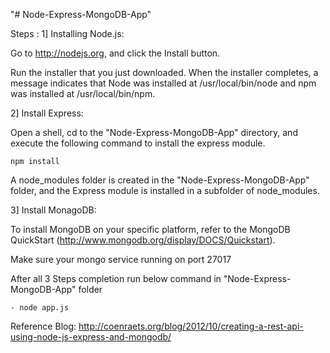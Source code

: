 "# Node-Express-MongoDB-App" 

Steps :
1] Installing Node.js:

Go to http://nodejs.org, and click the Install button.
	
Run the installer that you just downloaded. When the installer completes, a message indicates that Node was installed at /usr/local/bin/node and npm was installed at /usr/local/bin/npm.

2] Install Express:

Open a shell, cd to the "Node-Express-MongoDB-App" directory, and execute the following command to install the express module.
		
	npm install

A node_modules folder is created in the "Node-Express-MongoDB-App" folder, and the Express module is installed in a subfolder of node_modules.

3] Install MonagoDB:

To install MongoDB on your specific platform, refer to the MongoDB QuickStart (http://www.mongodb.org/display/DOCS/Quickstart).

Make sure your mongo service running on port 27017


After all 3 Steps completion run below command in "Node-Express-MongoDB-App" folder	

	- node app.js


Reference Blog: http://coenraets.org/blog/2012/10/creating-a-rest-api-using-node-js-express-and-mongodb/
